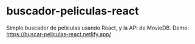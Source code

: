 # buscador-peliculas-react
Simple buscador de peliculas usando React, y la API  de MovieDB. Demo: https://buscar-peliculas-react.netlify.app/
